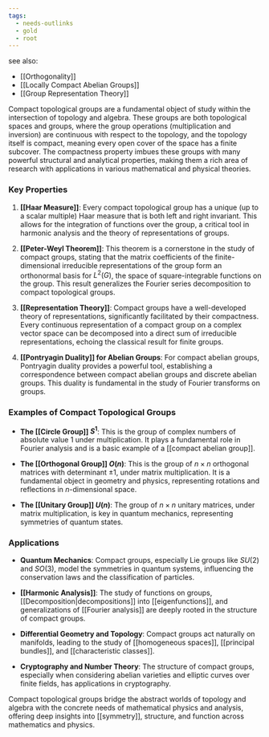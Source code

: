 ```yaml
---
tags:
  - needs-outlinks
  - gold
  - root
---
```

see also:
- [[Orthogonality]]
- [[Locally Compact Abelian Groups]]
- [[Group Representation Theory]]

Compact topological groups are a fundamental object of study within the intersection of topology and algebra. These groups are both topological spaces and groups, where the group operations (multiplication and inversion) are continuous with respect to the topology, and the topology itself is compact, meaning every open cover of the space has a finite subcover. The compactness property imbues these groups with many powerful structural and analytical properties, making them a rich area of research with applications in various mathematical and physical theories.

### Key Properties

1. **[[Haar Measure]]**: Every compact topological group has a unique (up to a scalar multiple) Haar measure that is both left and right invariant. This allows for the integration of functions over the group, a critical tool in harmonic analysis and the theory of representations of groups.

2. **[[Peter-Weyl Theorem]]**: This theorem is a cornerstone in the study of compact groups, stating that the matrix coefficients of the finite-dimensional irreducible representations of the group form an orthonormal basis for $L^2(G)$, the space of square-integrable functions on the group. This result generalizes the Fourier series decomposition to compact topological groups.

3. **[[Representation Theory]]**: Compact groups have a well-developed theory of representations, significantly facilitated by their compactness. Every continuous representation of a compact group on a complex vector space can be decomposed into a direct sum of irreducible representations, echoing the classical result for finite groups.

4. **[[Pontryagin Duality]] for Abelian Groups**: For compact abelian groups, Pontryagin duality provides a powerful tool, establishing a correspondence between compact abelian groups and discrete abelian groups. This duality is fundamental in the study of Fourier transforms on groups.

### Examples of Compact Topological Groups

- **The [[Circle Group]] $S^1$**: This is the group of complex numbers of absolute value 1 under multiplication. It plays a fundamental role in Fourier analysis and is a basic example of a [[compact abelian group]].

- **The [[Orthogonal Group]] $O(n)$**: This is the group of $n \times n$ orthogonal matrices with determinant $\pm 1$, under matrix multiplication. It is a fundamental object in geometry and physics, representing rotations and reflections in $n$-dimensional space.

- **The [[Unitary Group]] $U(n)$**: The group of $n \times n$ unitary matrices, under matrix multiplication, is key in quantum mechanics, representing symmetries of quantum states.

### Applications

- **Quantum Mechanics**: Compact groups, especially Lie groups like $SU(2)$ and $SO(3)$, model the symmetries in quantum systems, influencing the conservation laws and the classification of particles.

- **[[Harmonic Analysis]]**: The study of functions on groups, [[Decomposition|decompositions]] into [[eigenfunctions]], and generalizations of [[Fourier analysis]] are deeply rooted in the structure of compact groups.

- **Differential Geometry and Topology**: Compact groups act naturally on manifolds, leading to the study of [[homogeneous spaces]], [[principal bundles]], and [[characteristic classes]].

- **Cryptography and Number Theory**: The structure of compact groups, especially when considering abelian varieties and elliptic curves over finite fields, has applications in cryptography.

Compact topological groups bridge the abstract worlds of topology and algebra with the concrete needs of mathematical physics and analysis, offering deep insights into [[symmetry]], structure, and function across mathematics and physics.